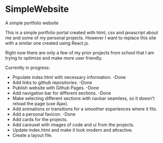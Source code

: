 # SimpleWebsite
 A simple portfolio website

This is a simple portfolio portal created with html, css and javascript about me and some of my personal projects. However I want to replace this site with a similar one created using React.js.

Right now there are only a few of my prior projects from school that I am trying to optimize and make more user friendly.

Currently in progress:
* Populate index.html with necessary information. -Done
* Add links to github repositories. -Done
* Publish website with Github Pages. -Done
* Add navigation bar for different sections. -Done
* Make selecting different sections with navbar seamless, so it doesn't reload the page (use Ajax).
* Add animations or transitions for a smoother experiences where it fits.
* Add a personal favicon. -Done
* Add cards for the projects.
* Add carousel with images of code and ui from the projects.
* Update index.html and make it look modern and attractive.
* Create a layout file.